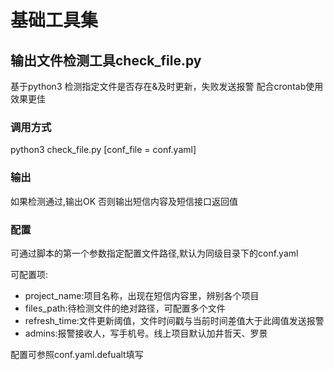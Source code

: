 # 基础工具集

## 输出文件检测工具check_file.py

基于python3
检测指定文件是否存在&及时更新，失败发送报警
配合crontab使用效果更佳

### 调用方式

python3 check_file.py [conf_file = conf.yaml]

### 输出

如果检测通过,输出OK
否则输出短信内容及短信接口返回值

### 配置

可通过脚本的第一个参数指定配置文件路径,默认为同级目录下的conf.yaml

可配置项: 
- project_name:项目名称，出现在短信内容里，辨别各个项目
- files_path:待检测文件的绝对路径，可配置多个文件
- refresh_time:文件更新阈值，文件时间戳与当前时间差值大于此阈值发送报警
- admins:报警接收人，写手机号。线上项目默认加井哲天、罗景

配置可参照conf.yaml.defualt填写
